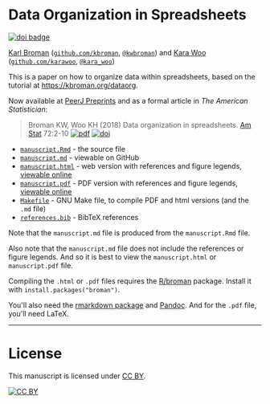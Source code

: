 # Data Organization in Spreadsheets

[![doi badge](https://zenodo.org/badge/DOI/10.5281/zenodo.2603989.svg)](https://doi.org/10.5281/zenodo.2603989)

[Karl Broman](http://kbroman.org)
([`github.com/kbroman`](https://github.com/kbroman),
[`@kwbroman`](https://twitter.com/kwbroman)) and
[Kara Woo](http://karawoo.com)
([`github.com/karawoo`](https://github.com/karawoo),
[`@kara_woo`](https://twitter.com/kara_woo))

This is a paper on how to organize data within spreadsheets, based on the
tutorial at <https://kbroman.org/dataorg>.

Now available at [PeerJ Preprints](https://peerj.com/preprints/3183/)
and as a formal article in _The American Statistician_:

> Broman KW, Woo KH (2018) Data organization in spreadsheets.
> [Am Stat](http://www.tandfonline.com/toc/utas20/current) 72:2-10
> [![pdf](https://kbroman.org/pages/icons16/pdf-icon.png)](https://www.tandfonline.com/doi/pdf/10.1080/00031305.2017.1375989)
> [![doi](https://kbroman.org/pages/icons16/doi-icon.png)](https://doi.org/10.1080/00031305.2017.1375989)

- [`manuscript.Rmd`](manuscript.Rmd) - the source file
- [`manuscript.md`](manuscript.md) - viewable on GitHub
- [`manuscript.html`](manuscript.html) - web version with references
  and figure legends, [viewable online](https://kbroman.org/Paper_DataOrg/manuscript.html)
- [`manuscript.pdf`](manuscript.pdf) - PDF version with references
  and figure legends, [viewable online](https://kbroman.org/Paper_DataOrg/manuscript.pdf)
- [`Makefile`](Makefile) - GNU Make file, to compile PDF and html
  versions (and the `.md` file)
- [`references.bib`](references.bib) - BibTeX references

Note that the `manuscript.md` file is produced from the
`manuscript.Rmd` file.

Also note that the `manuscript.md` file does not include the
references or figure legends. And so it is best to view
the `manuscript.html` or `manuscript.pdf` file.

Compiling the `.html` or `.pdf` files requires the
[R/broman](https://github.com/kbroman/broman) package. Install it with
`install.packages("broman")`.

You'll also need the
[rmarkdown package](https://github.com/rstudio/rmarkdown) and
[Pandoc](https://pandoc.org). And for the `.pdf` file, you'll need
LaTeX.

---

# License

This manuscript is licensed under [CC BY](https://creativecommons.org/licenses/by/3.0/).

[![CC BY](https://i.creativecommons.org/l/by/3.0/88x31.png)](https://creativecommons.org/licenses/by/3.0/)
